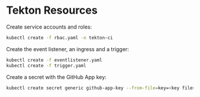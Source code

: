 # Tekton Resources

Create service accounts and roles:

```sh
kubectl create -f rbac.yaml -n tekton-ci
```

Create the event listener, an ingress and a trigger:

```sh
kubectl create -f eventlistener.yaml
kubectl create -f trigger.yaml
```

Create a secret with the GitHub App key:

```sh
kubectl create secret generic github-app-key --from-file=key=<key file>
```